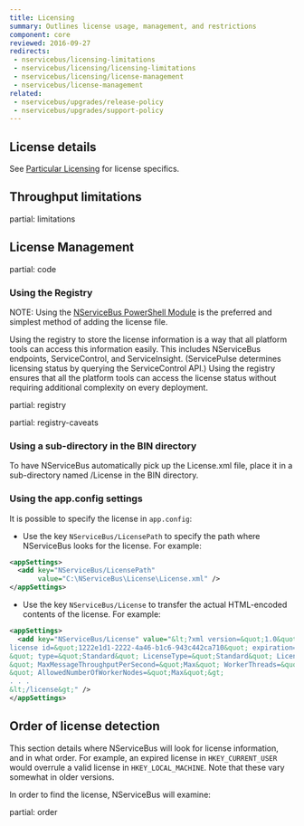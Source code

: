 ```yaml
---
title: Licensing
summary: Outlines license usage, management, and restrictions
component: core
reviewed: 2016-09-27
redirects:
 - nservicebus/licensing-limitations
 - nservicebus/licensing/licensing-limitations
 - nservicebus/licensing/license-management
 - nservicebus/license-management
related:
 - nservicebus/upgrades/release-policy
 - nservicebus/upgrades/support-policy
---
```


## License details

See [Particular Licensing](https://particular.net/licensing) for license specifics.


## Throughput limitations

partial: limitations


## License Management

partial: code


### Using the Registry

NOTE: Using the [NServiceBus PowerShell Module](/nservicebus/operations/management-using-powershell.md) is the preferred and simplest method of adding the license file.

Using the registry to store the license information is a way that all platform tools can access this information easily. This includes NServiceBus endpoints, ServiceControl, and ServiceInsight. (ServicePulse determines licensing status by querying the ServiceControl API.) Using the registry ensures that all the platform tools can access the license status without requiring additional complexity on every deployment.

partial: registry

partial: registry-caveats


### Using a sub-directory in the BIN directory

To have NServiceBus automatically pick up the License.xml file, place it in a sub-directory named /License in the BIN directory.


### Using the app.config settings

It is possible to specify the license in `app.config`:

 - Use the key `NServiceBus/LicensePath` to specify the path where NServiceBus looks for the license. For example:

```xml
<appSettings>
  <add key="NServiceBus/LicensePath"
       value="C:\NServiceBus\License\License.xml" />
</appSettings>
```
 - Use the key `NServiceBus/License` to transfer the actual HTML-encoded contents of the license. For example:

```xml
<appSettings>
  <add key="NServiceBus/License" value="&lt;?xml version=&quot;1.0&quot; encoding=&quot;utf-8&quot;?&gt;&lt;
license id=&quot;1222e1d1-2222-4a46-b1c6-943c442ca710&quot; expiration=&quot;2013-11-30T00:00:00.0000000
&quot; type=&quot;Standard&quot; LicenseType=&quot;Standard&quot; LicenseVersion=&quot;4.0
&quot; MaxMessageThroughputPerSecond=&quot;Max&quot; WorkerThreads=&quot;Max
&quot; AllowedNumberOfWorkerNodes=&quot;Max&quot;&gt;
. . .
&lt;/license&gt;" />
</appSettings>
```


## Order of license detection

This section details where NServiceBus will look for license information, and in what order. For example, an expired license in `HKEY_CURRENT_USER` would overrule a valid license in `HKEY_LOCAL_MACHINE`. Note that these vary somewhat in older versions.

In order to find the license, NServiceBus will examine:


partial: order